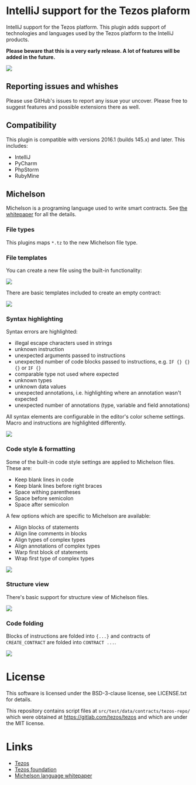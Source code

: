 # IntelliJ support for the Tezos plaform

IntelliJ support for the Tezos platform.
This plugin adds support of technologies and languages used by the
Tezos platform to the IntelliJ products.

**Please beware that this is a very early release. A lot of features will be added in the future.**

<img src="docs/mainwindow.png"/>

## Reporting issues and whishes
Please use GitHub's issues to report any issue your uncover. Please free to
suggest features and possible extensions there as well.

## Compatibility

This plugin is compatible with versions 2016.1 (builds 145.x) and later.
This includes:
- IntelliJ
- PyCharm
- PhpStorm
- RubyMine

## Michelson

Michelson is a programing language used to write smart contracts.
See [the whitepaper](http://tezos.gitlab.io/betanet/whitedoc/michelson.html#) for all the details.

### File types
This plugins maps `*.tz` to the new Michelson file type.

### File templates

You can create a new file using the built-in functionality:

<img src="docs/newfile.png">

There are basic templates included to create an empty contract:

<img src="docs/newfiledialog.png">

### Syntax highlighting

Syntax errors are highlighted:
- illegal escape characters used in strings
- unknown instruction
- unexpected arguments passed to instructions
- unexpected number of code blocks passed to instructions, e.g. `IF {} {} {}` or `IF {}`
- comparable type not used where expected
- unknown types
- unknown data values
- unexpected annotations, i.e. highlighting where an annotation wasn't expected
- unexpected number of annotations (type, variable and field annotations)

All syntax elements are configurable in the editor's color scheme settings.
Macro and instructions are highlighted differently.

<img src="docs/colorsettings.png"/>

### Code style & formatting

Some of the built-in code style settings are applied to Michelson files.
These are:
- Keep blank lines in code
- Keep blank lines before right braces
- Space withing parentheses
- Space before semicolon
- Space after semicolon

A few options which are specific to Michelson are available:
- Align blocks of statements
- Align line comments in blocks
- Align types of complex types
- Align annotations of complex types
- Warp first block of statements
- Wrap first type of complex types

<img src="docs/codestyle_michelson.png"/>

### Structure view
There's basic support for structure view of Michelson files.

<img src="docs/structureview_michelson.png"/>

### Code folding
Blocks of instructions are folded into `{...}` and contracts of `CREATE_CONTRACT` are folded into `CONTRACT ...`.

<img src="docs/folding_michelson.png"/>

# License
This software is licensed under the BSD-3-clause license, see LICENSE.txt for details.

This repository contains script files at `src/test/data/contracts/tezos-repo/`
which were obtained at https://gitlab.com/tezos/tezos and which are under the MIT license.

# Links
- [Tezos](https://tezos.com/)
- [Tezos foundation](http://tezosfoundation.ch/)
- [Michelson language whitepaper](http://tezos.gitlab.io/betanet/whitedoc/michelson.html)